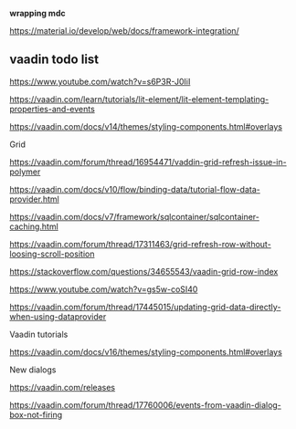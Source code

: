__wrapping mdc__

https://material.io/develop/web/docs/framework-integration/



## vaadin todo list

https://www.youtube.com/watch?v=s6P3R-J0IiI 

https://vaadin.com/learn/tutorials/lit-element/lit-element-templating-properties-and-events

https://vaadin.com/docs/v14/themes/styling-components.html#overlays

Grid

https://vaadin.com/forum/thread/16954471/vaddin-grid-refresh-issue-in-polymer

https://vaadin.com/docs/v10/flow/binding-data/tutorial-flow-data-provider.html

https://vaadin.com/docs/v7/framework/sqlcontainer/sqlcontainer-caching.html

https://vaadin.com/forum/thread/17311463/grid-refresh-row-without-loosing-scroll-position

https://stackoverflow.com/questions/34655543/vaadin-grid-row-index

https://www.youtube.com/watch?v=gs5w-coSI40

https://vaadin.com/forum/thread/17445015/updating-grid-data-directly-when-using-dataprovider


Vaadin tutorials

https://vaadin.com/docs/v16/themes/styling-components.html#overlays

New dialogs

https://vaadin.com/releases

https://vaadin.com/forum/thread/17760006/events-from-vaadin-dialog-box-not-firing